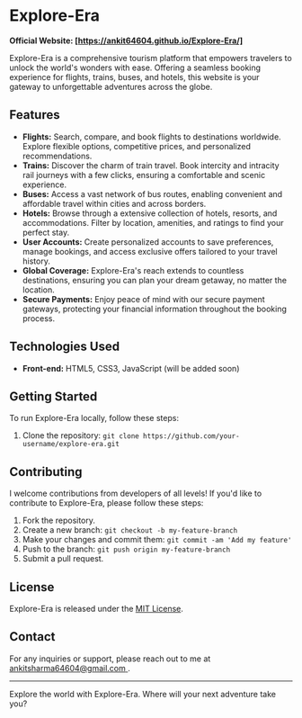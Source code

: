   # Explore-Era

 

**Official Website: [https://ankit64604.github.io/Explore-Era/]**

Explore-Era is a comprehensive tourism platform that empowers travelers to unlock the world's wonders with ease. Offering a seamless booking experience for flights, trains, buses, and hotels, this website is your gateway to unforgettable adventures across the globe.

## Features

- **Flights:** Search, compare, and book flights to destinations worldwide. Explore flexible options, competitive prices, and personalized recommendations.
- **Trains:** Discover the charm of train travel. Book intercity and intracity rail journeys with a few clicks, ensuring a comfortable and scenic experience.
- **Buses:** Access a vast network of bus routes, enabling convenient and affordable travel within cities and across borders.
- **Hotels:** Browse through a extensive collection of hotels, resorts, and accommodations. Filter by location, amenities, and ratings to find your perfect stay.
- **User Accounts:** Create personalized accounts to save preferences, manage bookings, and access exclusive offers tailored to your travel history.
- **Global Coverage:** Explore-Era's reach extends to countless destinations, ensuring you can plan your dream getaway, no matter the location.
- **Secure Payments:** Enjoy peace of mind with our secure payment gateways, protecting your financial information throughout the booking process.

## Technologies Used

- **Front-end:** HTML5, CSS3, JavaScript (will be added soon) 
 

## Getting Started

To run Explore-Era locally, follow these steps:

1. Clone the repository: `git clone https://github.com/your-username/explore-era.git`
 
## Contributing

I welcome contributions from developers of all levels! If you'd like to contribute to Explore-Era, please follow these steps:

1. Fork the repository.
2. Create a new branch: `git checkout -b my-feature-branch`
3. Make your changes and commit them: `git commit -am 'Add my feature'`
4. Push to the branch: `git push origin my-feature-branch`
5. Submit a pull request.

## License

Explore-Era is released under the [MIT License](https://opensource.org/licenses/MIT).

## Contact

For any inquiries or support, please reach out to me at [ankitsharma64604@gmail.com ](mailto:ankitsharma64604@gmail.com).

---

Explore the world with Explore-Era. Where will your next adventure take you?
 
 
 
 
